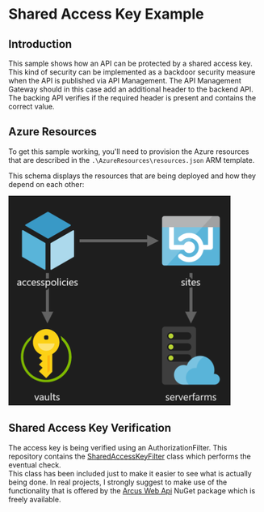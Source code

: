 # Shared Access Key Example

## Introduction

This sample shows how an API can be protected by a shared access key.  This kind of security can be implemented as a backdoor security measure when the API is published via API Management.
The API Management Gateway should in this case add an additional header to the backend API.  The backing API verifies if the required header is present and contains the correct value.

## Azure Resources

To get this sample working, you'll need to provision the Azure resources that are described in the `.\AzureResources\resources.json` ARM template.

This schema displays the resources that are being deployed and how they depend on each other:

![Azure Resources](docs/images/resources_outline.PNG)

## Shared Access Key Verification

The access key is being verified using an AuthorizationFilter.  This repository contains the [SharedAccessKeyFilter](src/Infra/SharedAccessKeyFilter.cs) class which performs the eventual check.  
This class has been included just to make it easier to see what is actually being done.  In real projects, I strongly suggest to make use of the functionality that is offered by the [Arcus Web Api](https://webapi.arcus-azure.net/) NuGet package which is freely available.
